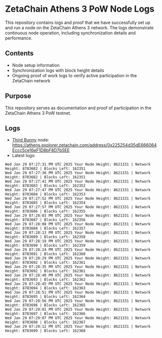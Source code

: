 # ZetaChain Athens 3 PoW Node Logs
This repository contains logs and proof that we have successfully set up and run a node on the ZetaChain Athens 3 network. The logs demonstrate continuous node operation, including synchronization details and performance.

## Contents
- Node setup information
- Synchronization logs with block height details
- Ongoing proof of work logs to verify active participation in the ZetaChain network

## Purpose
This repository serves as documentation and proof of participation in the ZetaChain Athens 3 PoW testnet.

## Logs

- [Third Bunny](https://thirdbunny.xyz/) node: https://athens.explorer.zetachain.com/address/0x225254d35dE666064Eccc5ce16eF1D8bF8D7b5EE
- Latest logs:
```
Wed Jan 29 07:27:31 PM UTC 2025 Your Node Height: 8621331 | Network Height: 8783682 | Blocks Left: 162351
Wed Jan 29 07:27:36 PM UTC 2025 Your Node Height: 8621331 | Network Height: 8783682 | Blocks Left: 162351
Wed Jan 29 07:27:41 PM UTC 2025 Your Node Height: 8621331 | Network Height: 8783683 | Blocks Left: 162352
Wed Jan 29 07:27:47 PM UTC 2025 Your Node Height: 8621331 | Network Height: 8783684 | Blocks Left: 162353
Wed Jan 29 07:27:52 PM UTC 2025 Your Node Height: 8621331 | Network Height: 8783685 | Blocks Left: 162354
Wed Jan 29 07:27:57 PM UTC 2025 Your Node Height: 8621331 | Network Height: 8783686 | Blocks Left: 162355
Wed Jan 29 07:28:03 PM UTC 2025 Your Node Height: 8621331 | Network Height: 8783687 | Blocks Left: 162356
Wed Jan 29 07:28:08 PM UTC 2025 Your Node Height: 8621331 | Network Height: 8783688 | Blocks Left: 162357
Wed Jan 29 07:28:13 PM UTC 2025 Your Node Height: 8621331 | Network Height: 8783689 | Blocks Left: 162358
Wed Jan 29 07:28:19 PM UTC 2025 Your Node Height: 8621331 | Network Height: 8783690 | Blocks Left: 162359
Wed Jan 29 07:28:24 PM UTC 2025 Your Node Height: 8621331 | Network Height: 8783691 | Blocks Left: 162360
Wed Jan 29 07:28:29 PM UTC 2025 Your Node Height: 8621331 | Network Height: 8783692 | Blocks Left: 162361
Wed Jan 29 07:28:35 PM UTC 2025 Your Node Height: 8621331 | Network Height: 8783692 | Blocks Left: 162361
Wed Jan 29 07:28:40 PM UTC 2025 Your Node Height: 8621331 | Network Height: 8783693 | Blocks Left: 162362
Wed Jan 29 07:28:45 PM UTC 2025 Your Node Height: 8621331 | Network Height: 8783694 | Blocks Left: 162363
Wed Jan 29 07:28:51 PM UTC 2025 Your Node Height: 8621331 | Network Height: 8783695 | Blocks Left: 162364
Wed Jan 29 07:28:56 PM UTC 2025 Your Node Height: 8621331 | Network Height: 8783696 | Blocks Left: 162365
Wed Jan 29 07:29:01 PM UTC 2025 Your Node Height: 8621331 | Network Height: 8783697 | Blocks Left: 162366
Wed Jan 29 07:29:07 PM UTC 2025 Your Node Height: 8621331 | Network Height: 8783698 | Blocks Left: 162367
Wed Jan 29 07:29:12 PM UTC 2025 Your Node Height: 8621331 | Network Height: 8783699 | Blocks Left: 162368
```

